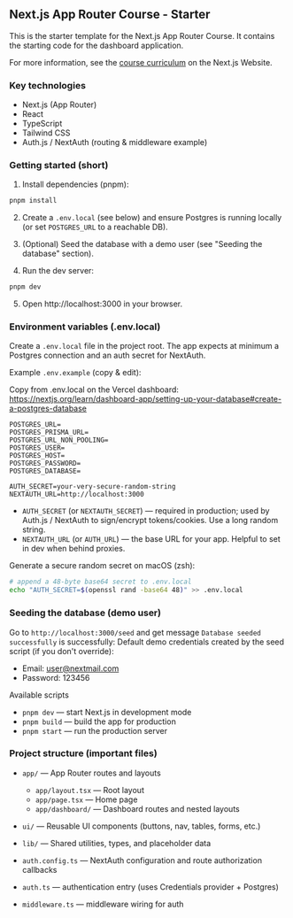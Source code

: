 ## Next.js App Router Course - Starter

This is the starter template for the Next.js App Router Course. It contains the starting code for the dashboard application.

For more information, see the [course curriculum](https://nextjs.org/learn) on the Next.js Website.


### Key technologies

- Next.js (App Router)
- React
- TypeScript
- Tailwind CSS
- Auth.js / NextAuth (routing & middleware example)

### Getting started (short)

1. Install dependencies (pnpm):

```bash
pnpm install
```

2. Create a `.env.local` (see below) and ensure Postgres is running locally (or set `POSTGRES_URL` to a reachable DB).

3. (Optional) Seed the database with a demo user (see "Seeding the database" section).

4. Run the dev server:

```bash
pnpm dev
```

5. Open http://localhost:3000 in your browser.

### Environment variables (.env.local)

Create a `.env.local` file in the project root. The app expects at minimum a Postgres connection and an auth secret for NextAuth.

Example `.env.example` (copy & edit):

Copy from .env.local on the Vercel dashboard:
https://nextjs.org/learn/dashboard-app/setting-up-your-database#create-a-postgres-database

```
POSTGRES_URL=
POSTGRES_PRISMA_URL=
POSTGRES_URL_NON_POOLING=
POSTGRES_USER=
POSTGRES_HOST=
POSTGRES_PASSWORD=
POSTGRES_DATABASE=

AUTH_SECRET=your-very-secure-random-string
NEXTAUTH_URL=http://localhost:3000
```

- `AUTH_SECRET` (or `NEXTAUTH_SECRET`) — required in production; used by Auth.js / NextAuth to sign/encrypt tokens/cookies. Use a long random string.
- `NEXTAUTH_URL` (or `AUTH_URL`) — the base URL for your app. Helpful to set in dev when behind proxies.

Generate a secure random secret on macOS (zsh):

```bash
# append a 48-byte base64 secret to .env.local
echo "AUTH_SECRET=$(openssl rand -base64 48)" >> .env.local
```

### Seeding the database (demo user)

Go to `http://localhost:3000/seed` and get message `Database seeded successfully` is successfully:
Default demo credentials created by the seed script (if you don't override):

- Email: user@nextmail.com
- Password: 123456

Available scripts

- `pnpm dev` — start Next.js in development mode
- `pnpm build` — build the app for production
- `pnpm start` — run the production server

### Project structure (important files)

- `app/` — App Router routes and layouts
  - `app/layout.tsx` — Root layout
  - `app/page.tsx` — Home page
  - `app/dashboard/` — Dashboard routes and nested layouts

- `ui/` — Reusable UI components (buttons, nav, tables, forms, etc.)
- `lib/` — Shared utilities, types, and placeholder data
- `auth.config.ts` — NextAuth configuration and route authorization callbacks
- `auth.ts` — authentication entry (uses Credentials provider + Postgres)
- `middleware.ts` — middleware wiring for auth